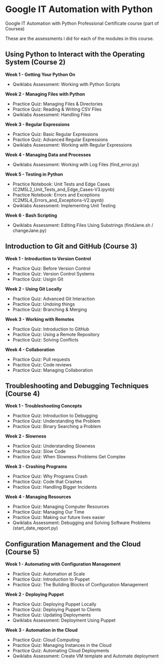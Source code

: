# Google IT Automation with Python
Google IT Automation with Python Professional Certificate course (part of Coursea)

These are the assessments i did for each of the modules in this course.

## Using Python to Interact with the Operating System (Course 2)

**Week 1 - Getting Your Python On**
- Qwiklabs Assessment: Working with Python Scripts

**Week 2 - Managing Files with Python**
- Practice Quiz: Managing Files & Directories
- Practice Quiz: Reading & Writing CSV Files
- Qwiklabs Assessment: Handling Files

**Week 3 - Regular Expressions**
- Practice Quiz: Basic Regular Expressions
- Practice Quiz: Advanced Regular Expressions
- Qwiklabs Assessment: Working with Regular Expressions

**Week 4 - Managing Data and Processes**
- Qwiklabs Assessment: Working with Log Files (find_error.py)

**Week 5 - Testing in Python**
- Practice Notebook: Unit Tests and Edge Cases (C2M5L2_Unit_Tests_and_Edge_Cases-V3.ipynb)
- Practice Notebook: Errors and Exceptions (C2M5L4_Errors_and_Exceptions-V2.ipynb)
- Qwiklabs Assessment: Implementing Unit Testing

**Week 6 - Bash Scripting**
- Qwiklabs Assessment: Editing Files Using Substrings (findJane.sh / changeJane.py)


## Introduction to Git and GitHub (Course 3)

**Week 1 - Introduction to Version Control**
- Practice Quiz: Before Version Control
- Practice Quiz: Version Control Systems
- Practice Quiz: Usigin Git

**Week 2 - Using Git Locally** 
- Practice Quiz: Advanced Git Interaction
- Practice Quiz: Undoing things
- Practice Quiz: Branching & Merging

**Week 3 - Working with Remotes**
- Practice Quiz: Introduction to GitHub
- Practice Quiz: Using a Remote Repository
- Practice Quiz: Solving Conflicts

**Week 4 - Collaboration**
- Practice Quiz: Pull requests
- Practice Quiz: Code reviews
- Practice Quiz: Managing Collaboration

## Troubleshooting and Debugging Techniques (Course 4)

**Week 1 - Troubleshooting Concepts**
- Practice Quiz: Introduction to Debugging
- Practice Quiz: Understanding the Problem
- Practice Quiz: Binary Searching a Problem

**Week 2 - Slowness**
- Practice Quiz: Understanding Slowness
- Practice Quiz: Slow Code
- Practice Quiz: When Slowness Problems Get Complex

**Week 3 - Crashing Programs**
- Practice Quiz: Why Programs Crash
- Practice Quiz: Code that Crashes
- Practice Quiz: Handling Bigger Incidents

**Week 4 - Managing Resources**
- Practice Quiz: Managing Computer Resources
- Practice Quiz: Managing Our Time
- Practice Quiz: Making our future lives easier
- Qwiklabs Assessment: Debugging and Solving Software Problems (start_date_report.py)

## Configuration Management and the Cloud (Course 5)

**Week 1 - Automating with Configuration Management**
- Practice Quiz: Automation at Scale
- Practice Quiz: Introduction to Puppet
- Practice Quiz: The Building Blocks of Configuration Management

**Week 2 - Deploying Puppet**
- Practice Quiz: Deploying Puppet Locally
- Practice Quiz: Deploying Puppet to Clients
- Practice Quiz: Updating Deployments
- Qwiklabs Assessment: Deployment Using Puppet

**Week 3 - Automation in the Cloud**
- Practice Quiz: Cloud Computing
- Practice Quiz: Managing Instances in the Cloud
- Practice Quiz: Automating Cloud Deployments
- Qwiklabs Assessment: Create VM template and Automate deployment

